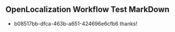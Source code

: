 ## OpenLocalization Workflow Test MarkDown

* b08517bb-dfca-463b-a651-424696e6cfb6 
thanks!



<!--HONumber=Jan16_HO4-->
